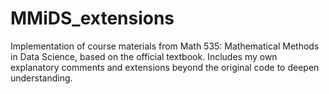 # MMiDS_extensions
Implementation of course materials from Math 535: Mathematical Methods in Data Science, based on the official textbook. Includes my own explanatory comments and extensions beyond the original code to deepen understanding.
